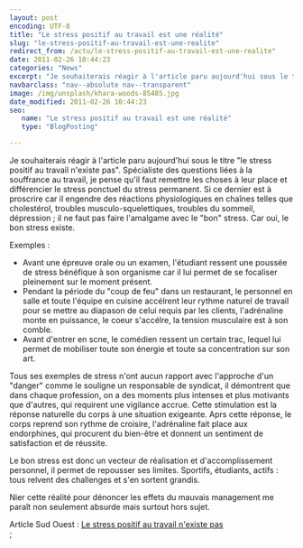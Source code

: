 ```yaml
---
layout: post
encoding: UTF-8
title: "Le stress positif au travail est une réalité"
slug: "le-stress-positif-au-travail-est-une-realite"
redirect_from: /actu/le-stress-positif-au-travail-est-une-realite"
date: 2011-02-26 10:44:23
categories: "News"
excerpt: "Je souhaiterais réagir à l'article paru aujourd'hui sous le titre 'le stress positif au travail n'existe pas'. Spécialiste des questions liées à la souffrance au travail, je pense qu'il faut remettre les choses à leur place et différencier le stress ponctuel du stress permanent."
navbarclass: "nav--absolute nav--transparent"
image: /img/unsplash/khara-woods-85485.jpg
date_modified: 2011-02-26 10:44:23
seo:
   name: "Le stress positif au travail est une réalité"
   type: "BlogPosting"

---
```

Je souhaiterais réagir à l'article paru aujourd'hui sous le titre "le stress positif au travail n'existe pas". Spécialiste des questions liées à la souffrance au travail, je pense qu'il faut remettre les choses à leur place et différencier le stress ponctuel du stress permanent.
Si ce dernier est à proscrire car il engendre des réactions physiologiques en chaînes telles que cholestérol, troubles musculo-squelettiques, troubles du sommeil, dépression ; il ne faut pas faire l'amalgame avec le "bon" stress. Car oui, le bon stress existe.   
  
Exemples :

- Avant une épreuve orale ou un examen, l'étudiant ressent une poussée de stress bénéfique à son organisme car il lui permet de se focaliser pleinement sur le moment présent.
- Pendant la période du "coup de feu" dans un restaurant, le personnel en salle et toute l'équipe en cuisine accélrent leur rythme naturel de travail pour se mettre au diapason de celui requis par les clients, l'adrénaline monte en puissance, le coeur s'accélre, la tension musculaire est à son comble.
- Avant d'entrer en scne, le comédien ressent un certain trac, lequel lui permet de mobiliser toute son énergie et toute sa concentration sur son art.

  
Tous ses exemples de stress n'ont aucun rapport avec l'approche d'un "danger" comme le souligne un responsable de syndicat, il démontrent que dans chaque profession, on a des moments plus intenses et plus motivants que d'autres, qui requirent une vigilance accrue. Cette stimulation est la réponse naturelle du corps à une situation exigeante. Aprs cette réponse, le corps reprend son rythme de croisire, l'adrénaline fait place aux endorphines, qui procurent du bien-être et donnent un sentiment de satisfaction et de réussite.   
  
Le bon stress est donc un vecteur de réalisation et d'accomplissement personnel, il permet de repousser ses limites. Sportifs, étudiants, actifs : tous relvent des challenges et s'en sortent grandis.  
  
Nier cette réalité pour dénoncer les effets du mauvais management me paraît non seulement absurde mais surtout hors sujet.  
  
Article Sud Ouest : [Le stress positif au travail n'existe pas](http://www.sudouest.fr/2011/02/26/le-stress-positif-au-travail-n-existe-pas-327779-661.php)  
  ;